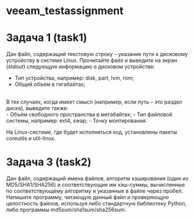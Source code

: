 # veeam_testassignment
# Задача 1 (task1)
Дан файл, содержащий текстовую строку – указание пути к дисковому устройству в системе
Linux. Прочитайте файл и выведите на экран (stdout) следующую информацию о дисковом
устройстве:<br/>
- Тип устройства, например: disk, part, lvm, rom;
- Общий объем в гигабайтах;<br/>
<br/>
В тех случаях, когда имеет смысл (например, если путь – это раздел диска), выведите
также:<br/>
- Объём свободного пространства в мегабайтах;
- Тип файловой системы, например: ext4, swap;
- Точку монтирования.

На Linux-системе, где будет исполняться код, установлены пакеты coreutils и util-linux.

# Задача 3 (task2)
Дан файл, содержащий имена файлов, алгоритм хэширования (один из MD5/SHA1/SHA256) и
соответствующие им хэш-суммы, вычисленные по соответствующему алгоритму и указанные в
файле через пробел. Напишите программу, читающую данный файл и проверяющую
целостность файлов, используя либо стандартную библиотеку Python, либо программы
md5sum/sha1sum/sha256sum.
